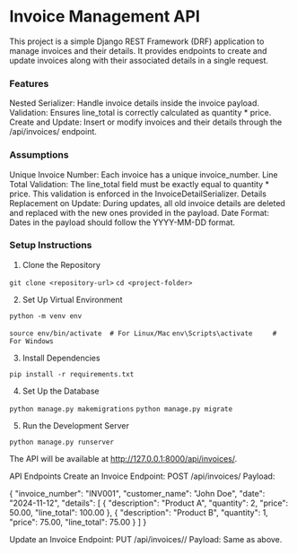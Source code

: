 # Invoice Management API

This project is a simple Django REST Framework (DRF) application to manage invoices and their details. It provides endpoints to create and update invoices along with their associated details in a single request.

### Features

Nested Serializer: Handle invoice details inside the invoice payload.
Validation: Ensures line_total is correctly calculated as quantity * price.
Create and Update: Insert or modify invoices and their details through the /api/invoices/ endpoint.

### Assumptions

Unique Invoice Number: Each invoice has a unique invoice_number.
Line Total Validation: The line_total field must be exactly equal to quantity * price. This validation is enforced in the InvoiceDetailSerializer.
Details Replacement on Update: During updates, all old invoice details are deleted and replaced with the new ones provided in the payload.
Date Format: Dates in the payload should follow the YYYY-MM-DD format.

### Setup Instructions

1. Clone the Repository

``` git clone <repository-url> ```
``` cd <project-folder> ```

2. Set Up Virtual Environment

``` python -m venv env ```

``` source env/bin/activate  # For Linux/Mac ```
``` env\Scripts\activate     # For Windows  ```


3. Install Dependencies

``` pip install -r requirements.txt ```

4. Set Up the Database

``` python manage.py makemigrations ```
``` python manage.py migrate ```

5. Run the Development Server

``` python manage.py runserver ```

The API will be available at http://127.0.0.1:8000/api/invoices/.

API Endpoints
Create an Invoice
Endpoint: POST /api/invoices/
Payload:

{
  "invoice_number": "INV001",
  "customer_name": "John Doe",
  "date": "2024-11-12",
  "details": [
    {
      "description": "Product A",
      "quantity": 2,
      "price": 50.00,
      "line_total": 100.00
    },
    {
      "description": "Product B",
      "quantity": 1,
      "price": 75.00,
      "line_total": 75.00
    }
  ]
}


Update an Invoice
Endpoint: PUT /api/invoices/<id>/
Payload: Same as above.


